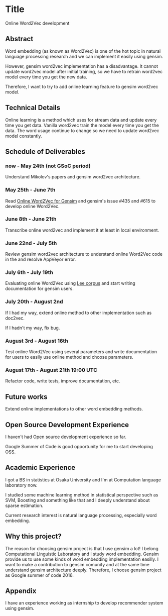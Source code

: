 # Title

Online Word2Vec development

## Abstract

Word embedding (as known as Word2Vec) is one of the hot topic in natural language processing research and we can implement it easily using gensim.

However, gensim word2vec implementation has a disadvantage. It cannot update word2vec model after initial training, so we have to retrain word2vec model every time you get the new data.

Therefore, I want to try to add online learning feature to gensim word2vec model.



## Technical Details

Online learning is a method which uses for stream data and update every time you get data. Vanilla word2vec train the model every time you get the data. The word usage continue to change so we need to update word2vec model constantly.



## Schedule of Deliverables

### now -  May 24th (not GSoC period)

Understand Mikolov's papers and gensim word2vec architecture.



### May 25th -  June 7th



Read [Online Word2Vec for Gensim](http://rutumulkar.com/blog/2015/word2vec/) and gensim's issue #435 and #615 to develop online Word2Vec.

### June 8th - June 21th



Transcribe online word2vec and implement it at least in local environment.



### June 22nd - July 5th



Review gensim word2vec architecture to understand online Word2Vec code in the and resolve AppVeyor error. 



### July 6th - July 19th



Evaluating online Word2Vec using [Lee corpus](http://www.socsci.uci.edu/~mdlee/lee_pincombe_welsh_document.PDF) and start writing documentation for gensim users.



### July 20th - August 2nd

If I had my way, extend online method to other implementation such as doc2vec.

If I hadn't my way, fix bug.



### August 3rd - August 16th

Test online Word2Vec using several parameters and write documentation for users to easily use online method and choose parameters.



### August 17th - August 21th 19:00 UTC



Refactor code, write tests, improve documentation, etc.


## Future works

Extend online implementations to other word embedding methods.



## Open Source Development Experience

I haven't had Open source development experience so far.

Google Summer of Code is good opportunity for me to start developing OSS.



## Academic Experience

I got a BS in statistics at Osaka University and I'm at Computation language laboratory now.

I studied some machine learning method in statistical perspective such as SVM, Boosting and something like that and I deeply understand about sparse estimation.

Current research interest is natural language processing, especially word embedding.

## Why this project?

The reason for choosing gensim project is that I use gensim a lot!
I belong Computational Linguistic Laboratory and I study word embedding.
Gensim provide us to use some kinds of word embedding implementation easilly.
I want to make a contribution to gensim comunity and at the same time understand gensim architecture deeply.
Therefore, I choose gensim project as Google summer of code 2016.

## Appendix

I have an experience working as internship to develop recommender system using gensim.